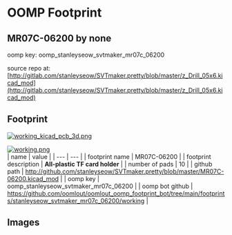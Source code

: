 # OOMP Footprint  
## MR07C-06200  by none  
  
oomp key: oomp_stanleyseow_svtmaker_mr07c_06200  
  
source repo at: [http://gitlab.com/stanleyseow/SVTmaker.pretty/blob/master/z_Drill_05x6.kicad_mod](http://gitlab.com/stanleyseow/SVTmaker.pretty/blob/master/z_Drill_05x6.kicad_mod)  
## Footprint  
  
[![working_kicad_pcb_3d.png](working_kicad_pcb_3d_600.png)](working_kicad_pcb_3d.png)  
  
[![working.png](working_600.png)](working.png)  
| name | value | 
| --- | --- | 
| footprint name | MR07C-06200 | 
| footprint description | <b>All-plastic TF card holder</b> | 
| number of pads | 10 | 
| github path | http://github.com/stanleyseow/SVTmaker.pretty/blob/master/MR07C-06200.kicad_mod | 
| oomp key | oomp_stanleyseow_svtmaker_mr07c_06200 | 
| oomp bot github | https://github.com/oomlout/oomlout_oomp_footprint_bot/tree/main/footprints/stanleyseow_svtmaker_mr07c_06200/working | 
## Images  
